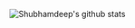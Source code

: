 
![Shubhamdeep's github stats](https://github-readme-stats.vercel.app/api?username=joaopandolfi&show_icons=true&hide_border=true)
